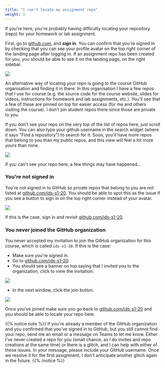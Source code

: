 ```yaml
---
title: "I can't locate my assignment repo"
weight: 1
---
```


If you're here, you're probably having difficulty locating your repository (repo) for your homework or lab assignment.

First, go to [github.com](http://github.com/), and **sign in**. You can confirm that you're signed in by checking that you can see your profile avatar on the top right corner of the landing page after logging in. If an assignment repo has been created for you, you should be able to see it on the landing page, on the right sidebar.

<img src="/images/troubleshoot/logged-in.png"/>

An alternative way of locating your repo is going to the course GitHub organisation and finding it in there. In this organisation I have a few repos that *I* use for course (e.g. the source code for the course website, slides for videos, instructions for homework and lab assignments, etc.). You'll see that a few of these are pinned on top for easier access (for me and others visiting the course). I don't pin student repos there since those are private to you.

If you don't see your repo on the very top of the list of repos here, just scroll down. You can also type your github username in the search widget (where it says "Find a repository") to search for it. Soon, you'll have more repos that belong to you than my public repos, and this view will feel a lot more *yours* than mine.

<img src="/images/troubleshoot/org-logged-in.png"/>

If you can't see your repo here, a few things may have happened...

### You're not signed in

You're not signed in to GitHub so private repos that belong to you are not listed at [github.com/ids-s1-20](https://github.com/ids-s1-20). You should be able to spot this as the issue if you see a button to sign in on the top right corner instead of your avatar.

<img src="/images/troubleshoot/org-not-logged-in.png"/>

If this is the case, sign in and revisit [github.com/ids-s1-20](https://github.com/ids-s1-20).

### You never joined the GitHub organization

You never accepted my invitation to join the GitHub organization for this course, which is called `ids-s1-20`. If this is the case:

- Make sure you're signed in.
- Go to [github.com/ids-s1-20](https://github.com/ids-s1-20).
- You should see a banner on top saying that I invited you to the organization, click to view the invitation.

<img src="/images/troubleshoot/invitation-view.png"/>

- In the next window, click the join button.

<img src="/images/troubleshoot/invitation-accept.png"/>

Once you've joined make sure you go back to [github.com/ids-s1-20](https://github.com/ids-s1-20) and you should be able to locate your repo here.

{{% notice note %}}
If you're already a member of the GitHub organization and you confirmed that you've signed in to GitHub, but you still cannot find your repo, send me an email or a message on Teams to let me know. Either I've never created a repo for you (small chance, as I do invites and repo creations at the same time) or there is a glitch, and I can help with either of these issues. In your message, please include your GitHub username. Once we resolve it for the first assignment, I don't anticipate another glitch again in the future.
{{% /notice %}}